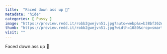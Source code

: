 ```yaml
---
title:  "Faced down ass up 🥳"
metadate: "hide"
categories: [ Pussy ]
image: "https://preview.redd.it/robb2gwejvn51.jpg?auto=webp&s=b38bf362dd19562448b0de23b7e29de996150eba"
thumb: "https://preview.redd.it/robb2gwejvn51.jpg?width=1080&crop=smart&auto=webp&s=ffa9b7db2aada0c0c3a961c21a929adf668446ef"
visit: ""
---
```

Faced down ass up 🥳
